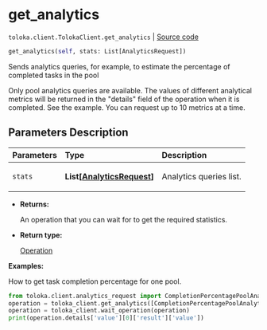 # get_analytics
`toloka.client.TolokaClient.get_analytics` | [Source code](https://github.com/Toloka/toloka-kit/blob/v1.0.2/src/client/__init__.py#L2093)

```python
get_analytics(self, stats: List[AnalyticsRequest])
```

Sends analytics queries, for example, to estimate the percentage of completed tasks in the pool


Only pool analytics queries are available.
The values of different analytical metrics will be returned in the "details" field of the operation when it is
completed. See the example.
You can request up to 10 metrics at a time.

## Parameters Description

| Parameters | Type | Description |
| :----------| :----| :-----------|
`stats`|**List\[[AnalyticsRequest](toloka.client.analytics_request.AnalyticsRequest.md)\]**|<p>Analytics queries list.</p>

* **Returns:**

  An operation that you can wait for to get the required statistics.

* **Return type:**

  [Operation](toloka.client.operations.Operation.md)

**Examples:**

How to get task completion percentage for one pool.

```python
from toloka.client.analytics_request import CompletionPercentagePoolAnalytics
operation = toloka_client.get_analytics([CompletionPercentagePoolAnalytics(subject_id=pool_id)])
operation = toloka_client.wait_operation(operation)
print(operation.details['value'][0]['result']['value'])
```
